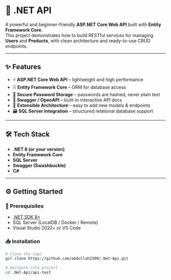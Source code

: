 # 🚀 .NET API
   
A powerful and beginner-friendly **ASP.NET Core Web API** built with **Entity Framework Core**.  
This project demonstrates how to build RESTful services for managing **Users** and **Products**, with clean architecture and ready-to-use CRUD endpoints.

---

## ✨ Features

- ⚡ **ASP.NET Core Web API** – lightweight and high performance  
- 🗄 **Entity Framework Core** – ORM for database access  
- 🔐 **Secure Password Storage** – passwords are hashed, never plain text  
- 📖 **Swagger / OpenAPI** – built-in interactive API docs  
- 🧩 **Extensible Architecture** – easy to add new models & endpoints  
- 🗃 **SQL Server Integration** – structured relational database support  

---

## 🛠 Tech Stack

- **.NET 8 (or your version)**  
- **Entity Framework Core**  
- **SQL Server**  
- **Swagger (Swashbuckle)**  
- **C#**  

---

## ⚙️ Getting Started

### 📌 Prerequisites
- [.NET SDK 8+](https://dotnet.microsoft.com/)  
- SQL Server (LocalDB / Docker / Remote)  
- Visual Studio 2022+ or VS Code  

### 📥 Installation

```bash
# Clone the repo
git clone https://github.com/abdullah2309/.Net-Api.git

# Navigate into project
cd .Net-Api/api-test
